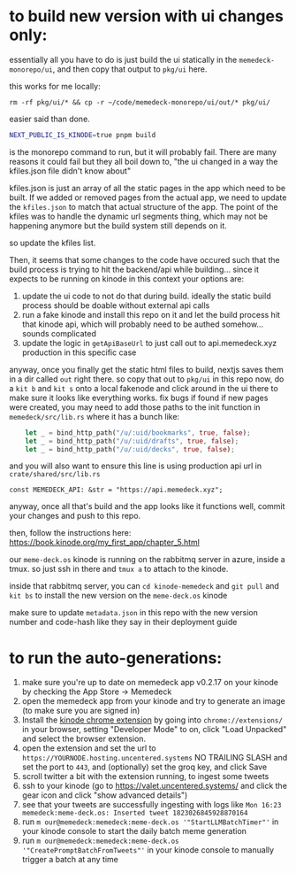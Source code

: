 # to build new version with ui changes only:

essentially all you have to do is just build the ui statically in the `memedeck-monorepo/ui`, and then copy that output to `pkg/ui` here.

this works for me locally:
```
rm -rf pkg/ui/* && cp -r ~/code/memedeck-monorepo/ui/out/* pkg/ui/
```

easier said than done.

```bash
NEXT_PUBLIC_IS_KINODE=true pnpm build
```

is the monorepo command to run, but it will probably fail. There are many reasons it could fail but they all boil down to, "the ui changed in a way the kfiles.json file didn't know about"

kfiles.json is just an array of all the static pages in the app which need to be built. If we added or removed pages from the actual app, we need to update the `kfiles.json` to match that actual structure of the app. The point of the kfiles was to handle the dynamic url segments thing, which may not be happening anymore but the build system still depends on it.

so update the kfiles list.

Then, it seems that some changes to the code have occured such that the build process is trying to hit the backend/api while building... since it expects to be running on kinode in this context your options are:

1. update the ui code to not do that during build. ideally the static build process should be doable without external api calls
2. run a fake kinode and install this repo on it and let the build process hit that kinode api, which will probably need to be authed somehow... sounds complicated
3. update the logic in `getApiBaseUrl` to just call out to api.memedeck.xyz production in this specific case

anyway, once you finally get the static html files to build, nextjs saves them in a dir called `out` right there. so copy that out to `pkg/ui` in this repo
now, do a `kit b` and `kit s` onto a local fakenode and click around in the ui there to make sure it looks like everything works. fix bugs if found
if new pages were created, you may need to add those paths to the init function in `memedeck/src/lib.rs` where it has a bunch like:
```rust
    let _ = bind_http_path("/u/:uid/bookmarks", true, false);
    let _ = bind_http_path("/u/:uid/drafts", true, false);
    let _ = bind_http_path("/u/:uid/decks", true, false);
```

and you will also want to ensure this line is using production api url in `crate/shared/src/lib.rs`
 
```
const MEMEDECK_API: &str = "https://api.memedeck.xyz";
```

anyway, once all that's build and the app looks like it functions well, commit your changes and push to this repo.

then, follow the instructions here: https://book.kinode.org/my_first_app/chapter_5.html

our `meme-deck.os` kinode is running on the rabbitmq server in azure, inside a tmux. so just ssh in there and `tmux a` to attach to the kinode.

inside that rabbitmq server, you can `cd kinode-memedeck` and `git pull` and `kit bs` to install the new version on the `meme-deck.os` kinode

make sure to update `metadata.json` in this repo with the new version number and code-hash like they say in their deployment guide

# to run the auto-generations:

1. make sure you're up to date on memedeck app v0.2.17 on your kinode by checking the App Store -> Memedeck
2. open the memedeck app from your kinode and try to generate an image (to make sure you are signed in)
3. Install the [kinode chrome extension](https://github.com/Tenari/kinode_chrome_extension) by going into `chrome://extensions/` in your browser, setting "Developer Mode" to on, click "Load Unpacked" and select the browser extension.
4. open the extension and set the url to `https://YOURNODE.hosting.uncentered.systems` NO TRAILING SLASH and set the port to `443`, and (optionally) set the groq key, and click Save
5. scroll twitter a bit with the extension running, to ingest some tweets
6. ssh to your kinode (go to https://valet.uncentered.systems/ and click the gear icon and click "show advanced details")
7. see that your tweets are successfully ingesting with logs like `Mon 16:23 memedeck:meme-deck.os: Inserted tweet 1823026845928870164`
8. run `m our@memedeck:memedeck:meme-deck.os '"StartLLMBatchTimer"'` in your kinode console to start the daily batch meme generation
9. run `m our@memedeck:memedeck:meme-deck.os '"CreatePromptBatchFromTweets"'` in your kinode console to manually trigger a batch at any time
